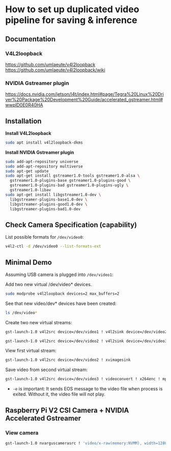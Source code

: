 # How to set up duplicated video pipeline for saving & inference


## Documentation

### V4L2loopback
https://github.com/umlaeute/v4l2loopback
https://github.com/umlaeute/v4l2loopback/wiki

### NVIDIA Gstreamer plugin
https://docs.nvidia.com/jetson/l4t/index.html#page/Tegra%20Linux%20Driver%20Package%20Development%20Guide/accelerated_gstreamer.html#wwpID0E0R40HA

## Installation

**Install V4L2loopback**
```bash
sudo apt install v4l2loopback-dkms
```

**Install NVIDIA Gstreamer plugin**
```bash
sudo add-apt-repository universe
sudo add-apt-repository multiverse
sudo apt-get update
sudo apt-get install gstreamer1.0-tools gstreamer1.0-alsa \
  gstreamer1.0-plugins-base gstreamer1.0-plugins-good \
  gstreamer1.0-plugins-bad gstreamer1.0-plugins-ugly \
  gstreamer1.0-libav
sudo apt-get install libgstreamer1.0-dev \
  libgstreamer-plugins-base1.0-dev \
  libgstreamer-plugins-good1.0-dev \
  libgstreamer-plugins-bad1.0-dev
```

## Check Camera Specification (capability)

List possible formats for `/dev/video0`:
```bash
v4l2-ctl -d /dev/video0 --list-formats-ext
```

## Minimal Demo

Assuming USB camera is plugged into `/dev/video1`:

Add two new virtual /dev/video* devices.
```bash
sudo modprobe v4l2loopback devices=2 max_buffers=2
```

See that new video/dev* devices have been created:
```bash
ls /dev/video*
```

Create two new virtual streams:
```bash
gst-launch-1.0 v4l2src device=/dev/video1 ! v4l2sink device=/dev/video2
```
```bash
gst-launch-1.0 v4l2src device=/dev/video2 ! v4l2sink device=/dev/video3
```

View first virtual stream:
```bash
gst-launch-1.0 v4l2src device=/dev/video2 ! xvimagesink
```
Save video from second virtual stream:
```bash
gst-launch-1.0 v4l2src device=/dev/video3 ! videoconvert ! x264enc ! mp4mux ! filesink location=/home/dwight/Videos/test-gst.mp4 -e
```
+ `-e` is important: It sends EOS message to the video file when process is exited. Without it, the video file will not play.

## Raspberry Pi V2 CSI Camera + NVIDIA Accelerated Gstreamer

### View camera
```bash
gst-launch-1.0 nvarguscamerasrc ! 'video/x-raw(memory:NVMM), width=1280, height=720, framerate=60/1, format=NV12' ! nvvidconv flip-method=0 ! 'video/x-raw, width=960, height=616' ! nvvidconv ! nvegltransform ! nveglglessink -e
```
